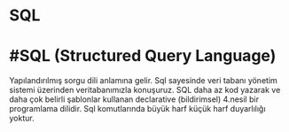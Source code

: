 # SQL
# #SQL (Structured Query Language)

Yapılandırılmış sorgu dili anlamına gelir. Sql sayesinde veri tabanı yönetim sistemi üzerinden veritabanımızla konuşuruz. SQL daha az kod yazarak ve daha çok belirli şablonlar kullanan declarative (bildirimsel) 4.nesil bir programlama dilidir.
Sql komutlarında büyük harf küçük harf duyarlılığı yoktur.

